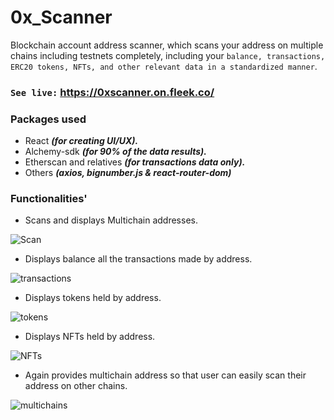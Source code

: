 # 0x_Scanner

Blockchain account address scanner, which scans your address on multiple chains including testnets completely, including your `balance, transactions, ERC20 tokens, NFTs, and other relevant data in a standardized manner`.

### `See live:` https://0xscanner.on.fleek.co/

### Packages used
- React ***(for creating UI/UX).***
- Alchemy-sdk ***(for 90% of the data results).***
- Etherscan and relatives ***(for transactions data only).***
- Others ***(axios, bignumber.js & react-router-dom)***


### Functionalities' 

- Scans and displays Multichain addresses.

![Scan](https://i.ibb.co/xC3xph1/0x-Scanner-01.png)

- Displays balance all the transactions made by address.

![transactions](https://i.ibb.co/xf3S7jn/0x-Scanner-02.png)

- Displays tokens held by address.

![tokens](https://i.ibb.co/Bc3jk1w/0x-Scanner-03.png)

- Displays NFTs held by address.

![NFTs](https://i.ibb.co/X2YCkqN/0x-Scanner-04.png)

- Again provides multichain address so that user can easily scan their address on other chains.

![multichains](https://i.ibb.co/grQqTnP/0x-Scanner-05.png)

